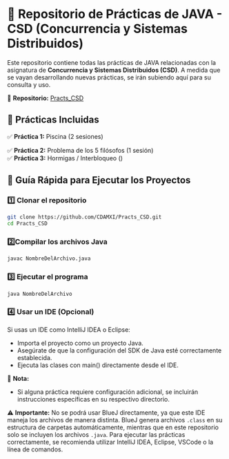 # 📌 Repositorio de Prácticas de JAVA - CSD (Concurrencia y Sistemas Distribuidos)  

Este repositorio contiene todas las prácticas de JAVA relacionadas con la asignatura de **Concurrencia y Sistemas Distribuidos (CSD)**. A medida que se vayan desarrollando nuevas prácticas, se irán subiendo aquí para su consulta y uso.  

🔗 **Repositorio:** [Practs_CSD](https://github.com/CDAMXI/Practs_CSD.git)  

## 📂 Prácticas Incluidas  
✅ **Práctica 1:** Piscina  (2 sesiones)

✅ **Práctica 2:** Problema de los 5 filósofos (1 sesión)  
✅ **Práctica 3:** Hormigas / Interbloqueo ()

## 🚀 Guía Rápida para Ejecutar los Proyectos  

### 1️⃣ Clonar el repositorio  
```bash
git clone https://github.com/CDAMXI/Practs_CSD.git
cd Practs_CSD
```
### 2️⃣Compilar los archivos Java
```bash
javac NombreDelArchivo.java
```
### 3️⃣ Ejecutar el programa
```bash
java NombreDelArchivo
```
### 4️⃣ Usar un IDE (Opcional)
Si usas un IDE como IntelliJ IDEA o Eclipse:
- Importa el proyecto como un proyecto Java.
- Asegúrate de que la configuración del SDK de Java esté correctamente establecida.
- Ejecuta las clases con main() directamente desde el IDE.

📌 **Nota:** 
- Si alguna práctica requiere configuración adicional, se incluirán instrucciones específicas en su respectivo directorio.

⚠️ **Importante:** No se podrá usar BlueJ directamente, ya que este IDE maneja los archivos de manera distinta. BlueJ genera archivos ```.class``` en su estructura de carpetas automáticamente, mientras que en este repositorio solo se incluyen los archivos ```.java```. Para ejecutar las prácticas correctamente, se recomienda utilizar IntelliJ IDEA, Eclipse, VSCode o la línea de comandos.
